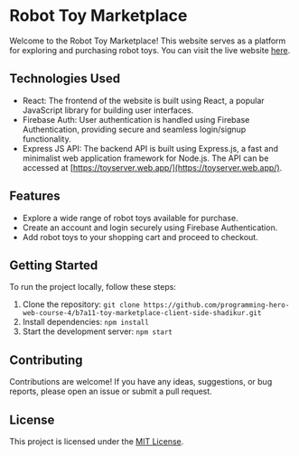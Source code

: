 # Robot Toy Marketplace

Welcome to the Robot Toy Marketplace! This website serves as a platform for exploring and purchasing robot toys. You can visit the live website [here](https://toyclient.web.app/).

## Technologies Used

- React: The frontend of the website is built using React, a popular JavaScript library for building user interfaces.
- Firebase Auth: User authentication is handled using Firebase Authentication, providing secure and seamless login/signup functionality.
- Express JS API: The backend API is built using Express.js, a fast and minimalist web application framework for Node.js. The API can be accessed at [https://toyserver.web.app/](https://toyserver.web.app/).

## Features

- Explore a wide range of robot toys available for purchase.
- Create an account and login securely using Firebase Authentication.
- Add robot toys to your shopping cart and proceed to checkout.

## Getting Started

To run the project locally, follow these steps:

1. Clone the repository: `git clone https://github.com/programming-hero-web-course-4/b7a11-toy-marketplace-client-side-shadikur.git`
2. Install dependencies: `npm install`
3. Start the development server: `npm start`

## Contributing

Contributions are welcome! If you have any ideas, suggestions, or bug reports, please open an issue or submit a pull request.

## License

This project is licensed under the [MIT License](https://opensource.org/licenses/MIT).

